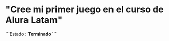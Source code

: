 <h1> "Cree mi primer juego en el curso de Alura Latam" </h1>

´´´Estado : <strong> Terminado </strong>´´´


